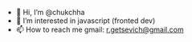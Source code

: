 - 👋 Hi, I’m @chukchha
- 👀 I’m interested in javascript (fronted dev)
- 📫 How to reach me gmail: r.getsevich@gmail.com

<!---
chukchha/chukchha is a ✨ special ✨ repository because its `README.md` (this file) appears on your GitHub profile.
You can click the Preview link to take a look at your changes.
--->
